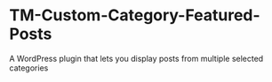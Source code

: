 # TM-Custom-Category-Featured-Posts
A WordPress plugin that lets you display posts from multiple selected categories
